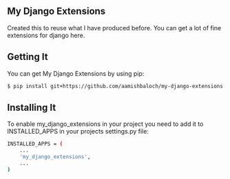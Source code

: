 My Django Extensions
--------------------
Created this to reuse what I have produced before. You can get a lot
of fine extensions for django here.

Getting It
----------
You can get My Django Extensions by using pip:
```sh
$ pip install git+https://github.com/aamishbaloch/my-django-extensions.git
```

Installing It
-------------
To enable my_django_extensions in your project you need to add it to INSTALLED_APPS in your projects settings.py file:
```sh
INSTALLED_APPS = (
    ...
    'my_django_extensions',
    ...
)
```
